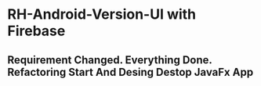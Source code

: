 # RH-Android-Version-UI with Firebase

## Requirement Changed. Everything Done. Refactoring Start And Desing Destop JavaFx App
